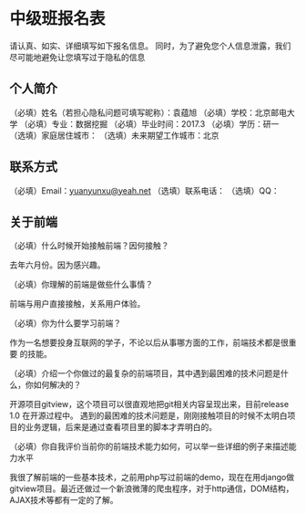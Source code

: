 # 中级班报名表

请认真、如实、详细填写如下报名信息。
同时，为了避免您个人信息泄露，我们尽可能地避免让您填写过于隐私的信息

## 个人简介

（必填）姓名（若担心隐私问题可填写昵称）：袁蕴旭
（必填）学校：北京邮电大学
（必填）专业：数据挖掘
（必填）毕业时间：2017.3
（必填）学历：研一
（选填）家庭居住城市：
（选填）未来期望工作城市：北京

## 联系方式

（必填）Email：yuanyunxu@yeah.net
（选填）联系电话：
（选填）QQ：

## 关于前端

（必填）什么时候开始接触前端？因何接触？

 去年六月份。因为感兴趣。

（必填）你理解的前端是做些什么事情？

 前端与用户直接接触，关系用户体验。

（必填）你为什么要学习前端？

 作为一名想要投身互联网的学子，不论以后从事哪方面的工作，前端技术都是很重要  的技能。

（必填）介绍一个你做过的最复杂的前端项目，其中遇到最困难的技术问题是什么，你如何解决的？

 开源项目gitview，这个项目可以很直观地把git相关内容呈现出来，目前release 1.0 在开源过程中。
 遇到的最困难的技术问题是，刚刚接触项目的时候不太明白项目的业务逻辑，后来是通过查看项目里的脚本才弄明白的。

（必填）你自我评价当前你的前端技术能力如何，可以举一些详细的例子来描述能力水平

 我很了解前端的一些基本技术，之前用php写过前端的demo，现在在用django做gitview项目。最近还做过一个新浪微薄的爬虫程序，对于http通信，DOM结构，AJAX技术等都有一定的了解。
